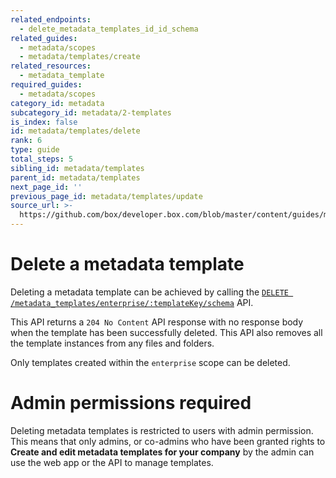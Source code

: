 ```yaml
---
related_endpoints:
  - delete_metadata_templates_id_id_schema
related_guides:
  - metadata/scopes
  - metadata/templates/create
related_resources:
  - metadata_template
required_guides:
  - metadata/scopes
category_id: metadata
subcategory_id: metadata/2-templates
is_index: false
id: metadata/templates/delete
rank: 6
type: guide
total_steps: 5
sibling_id: metadata/templates
parent_id: metadata/templates
next_page_id: ''
previous_page_id: metadata/templates/update
source_url: >-
  https://github.com/box/developer.box.com/blob/master/content/guides/metadata/2-templates/6-delete.md
---
```


# Delete a metadata template

Deleting a metadata template can be achieved by calling the [`DELETE
/metadata_templates/enterprise/:templateKey/schema`][endpoint] API.

<Samples id="delete_metadata_templates_id_id_schema" >

</Samples>

This API returns a `204 No Content` API response with no response body when
the template has been successfully deleted. This API also removes all the
template instances from any files and folders.

Only templates created within the `enterprise` scope can be deleted.

<Message warning>

# Admin permissions required

Deleting metadata templates is restricted to users with admin permission. This
means that only admins, or co-admins who have been granted rights to **Create
and edit metadata templates for your company** by the admin can use the web
app or the API to manage templates.

</Message>

[endpoint]: e://delete_metadata_templates_id_id_schema
